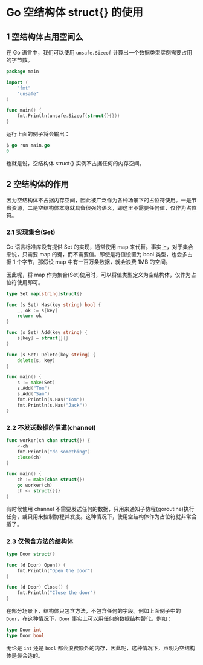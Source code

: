 # Go 空结构体 struct{} 的使用

## 1 空结构体占用空间么

在 Go 语言中，我们可以使用 `unsafe.Sizeof` 计算出一个数据类型实例需要占用的字节数。

```go
package main

import (
	"fmt"
	"unsafe"
)

func main() {
	fmt.Println(unsafe.Sizeof(struct{}{}))
}
```

运行上面的例子将会输出：

```go
$ go run main.go
0
```

也就是说，空结构体 struct{} 实例不占据任何的内存空间。

## 2 空结构体的作用

因为空结构体不占据内存空间，因此被广泛作为各种场景下的占位符使用。一是节省资源，二是空结构体本身就具备很强的语义，即这里不需要任何值，仅作为占位符。

### 2.1 实现集合(Set)

Go 语言标准库没有提供 Set 的实现，通常使用 map 来代替。事实上，对于集合来说，只需要 map 的键，而不需要值。即使是将值设置为 bool 类型，也会多占据 1 个字节，那假设 map 中有一百万条数据，就会浪费 1MB 的空间。

因此呢，将 map 作为集合(Set)使用时，可以将值类型定义为空结构体，仅作为占位符使用即可。

```go
type Set map[string]struct{}

func (s Set) Has(key string) bool {
	_, ok := s[key]
	return ok
}

func (s Set) Add(key string) {
	s[key] = struct{}{}
}

func (s Set) Delete(key string) {
	delete(s, key)
}

func main() {
	s := make(Set)
	s.Add("Tom")
	s.Add("Sam")
	fmt.Println(s.Has("Tom"))
	fmt.Println(s.Has("Jack"))
}
```

### 2.2 不发送数据的信道(channel)

```go
func worker(ch chan struct{}) {
	<-ch
	fmt.Println("do something")
	close(ch)
}

func main() {
	ch := make(chan struct{})
	go worker(ch)
	ch <- struct{}{}
}
```

有时候使用 channel 不需要发送任何的数据，只用来通知子协程(goroutine)执行任务，或只用来控制协程并发度。这种情况下，使用空结构体作为占位符就非常合适了。

### 2.3 仅包含方法的结构体

```go
type Door struct{}

func (d Door) Open() {
	fmt.Println("Open the door")
}

func (d Door) Close() {
	fmt.Println("Close the door")
}
```

在部分场景下，结构体只包含方法，不包含任何的字段。例如上面例子中的 `Door`，在这种情况下，`Door` 事实上可以用任何的数据结构替代。例如：

```go
type Door int
type Door bool
```

无论是 `int` 还是 `bool` 都会浪费额外的内存，因此呢，这种情况下，声明为空结构体是最合适的。